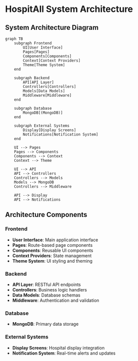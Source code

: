 # HospitAll System Architecture

## System Architecture Diagram

```mermaid
graph TB
    subgraph Frontend
        UI[User Interface]
        Pages[Pages]
        Components[Components]
        Context[Context Providers]
        Theme[Theme System]
    end

    subgraph Backend
        API[API Layer]
        Controllers[Controllers]
        Models[Data Models]
        Middleware[Middleware]
    end

    subgraph Database
        MongoDB[(MongoDB)]
    end

    subgraph External Systems
        Display[Display Screens]
        Notifications[Notification System]
    end

    UI --> Pages
    Pages --> Components
    Components --> Context
    Context --> Theme

    UI --> API
    API --> Controllers
    Controllers --> Models
    Models --> MongoDB
    Controllers --> Middleware

    API --> Display
    API --> Notifications
```

## Architecture Components

### Frontend
- **User Interface**: Main application interface
- **Pages**: Route-based page components
- **Components**: Reusable UI components
- **Context Providers**: State management
- **Theme System**: UI styling and theming

### Backend
- **API Layer**: RESTful API endpoints
- **Controllers**: Business logic handlers
- **Data Models**: Database schemas
- **Middleware**: Authentication and validation

### Database
- **MongoDB**: Primary data storage

### External Systems
- **Display Screens**: Hospital display integration
- **Notification System**: Real-time alerts and updates 
